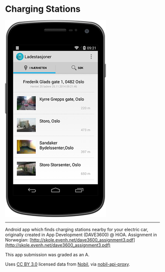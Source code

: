# Charging Stations

![](docs/img/NearMeFragment.png)

___

Android app which finds charging stations nearby for your electric car, originally created in App Development (DAVE3600) @ HiOA. Assignment in Norwegian: [http://skole.evenh.net/dave3600_assignment3.pdf](http://skole.evenh.net/dave3600_assignment3.pdf)

This app submission was graded as an A.

Uses [CC BY 3.0](http://creativecommons.org/licenses/by/3.0/) licensed data from [Nobil](http://nobil.no), via [nobil-api-proxy](https://github.com/evenh/nobil-api-proxy).
